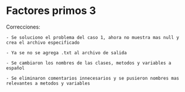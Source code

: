 Factores primos 3
=================

Correcciones:

    - Se soluciono el problema del caso 1, ahora no muestra mas null y crea el archivo especificado

    - Ya se no se agrega .txt al archivo de salida

    - Se cambiaron los nombres de las clases, metodos y variables a español

    - Se eliminaron comentarios innecesarios y se pusieron nombres mas relevantes a metodos y variables
